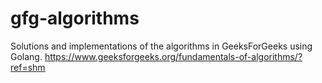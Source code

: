 # gfg-algorithms
Solutions and implementations of the algorithms in GeeksForGeeks using Golang. https://www.geeksforgeeks.org/fundamentals-of-algorithms/?ref=shm

